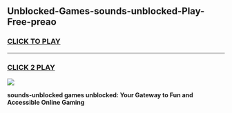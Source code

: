 
## Unblocked-Games-sounds-unblocked-Play-Free-preao
<h3>
<a href="https://premium76.site?title=sounds-unblocked&ref=18A1">CLICK TO PLAY</a></h3>
<hr>

<h3>
<a href="https://premium76.site?title=sounds-unblocked&ref=18A1">CLICK 2 PLAY</a>
  
</h3>

<a href="https://premium76.site?title=sounds-unblocked&ref=18A1"><img src="https://clearcache.store/games.png"></a>


**sounds-unblocked games unblocked: Your Gateway to Fun and Accessible Online Gaming**
